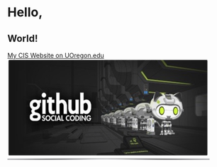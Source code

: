 # Hello,
## World!
[My CIS Website on UOregon.edu](http://pages.uoregon.edu/mgauthie/111)
![github social coding logo](images/github-image.png)
